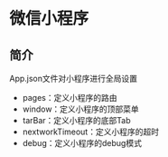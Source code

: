 # 微信小程序

## 简介

App.json文件对小程序进行全局设置

* pages：定义小程序的路由
* window：定义小程序的顶部菜单
* tarBar：定义小程序的底部Tab
* nextworkTimeout：定义小程序的超时
* debug：定义小程序的debug模式